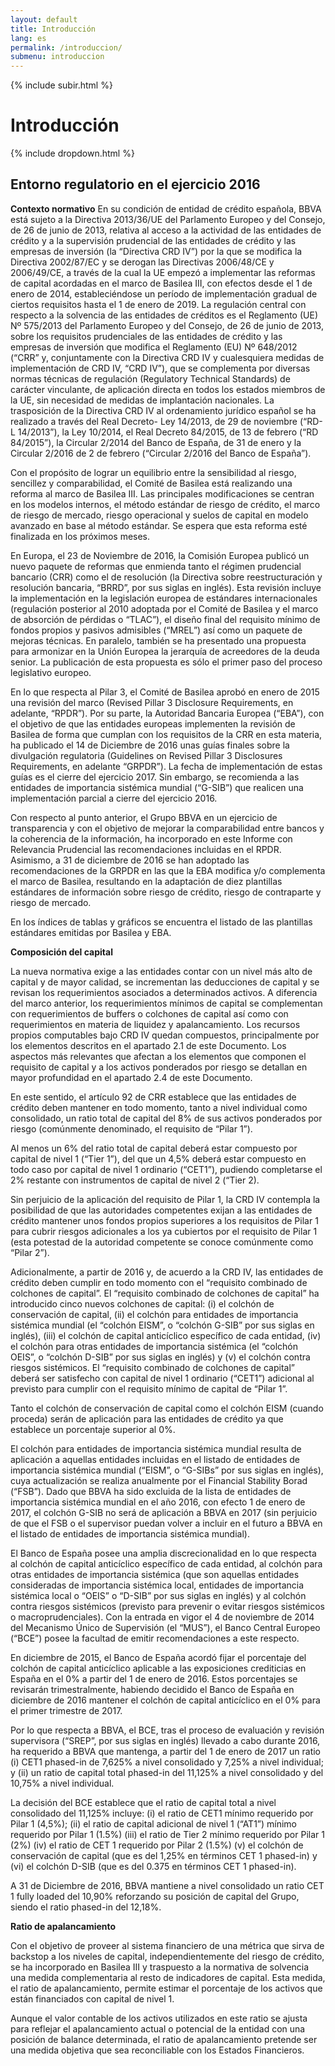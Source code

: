 ```yaml
---
layout: default
title: Introducción
lang: es
permalink: /introduccion/
submenu: introduccion
---
```


{% include subir.html %}


# Introducción

{% include dropdown.html %}

## Entorno regulatorio en el ejercicio 2016

**Contexto normativo**
En su condición de entidad de crédito española, BBVA
está sujeto a la Directiva 2013/36/UE del Parlamento
Europeo y del Consejo, de 26 de junio de 2013, relativa
al acceso a la actividad de las entidades de crédito y a
la supervisión prudencial de las entidades de crédito y
las empresas de inversión (la “Directiva CRD IV”) por la
que se modifica la Directiva 2002/87/EC y se derogan
las Directivas 2006/48/CE y 2006/49/CE, a través de la
cual la UE empezó a implementar las reformas de capital
acordadas en el marco de Basilea III, con efectos desde
el 1 de enero de 2014, estableciéndose un período de
implementación gradual de ciertos requisitos hasta el 1
de enero de 2019. La regulación central con respecto a la
solvencia de las entidades de créditos es el Reglamento
(UE) Nº 575/2013 del Parlamento Europeo y del Consejo,
de 26 de junio de 2013, sobre los requisitos prudenciales
de las entidades de crédito y las empresas de inversión
que modifica el Reglamento (EU) Nº 648/2012 (“CRR”
y, conjuntamente con la Directiva CRD IV y cualesquiera
medidas de implementación de CRD IV, “CRD IV”), que se
complementa por diversas normas técnicas de regulación
(Regulatory Technical Standards) de carácter vinculante,
de aplicación directa en todos los estados miembros de la
UE, sin necesidad de medidas de implantación nacionales.
La trasposición de la Directiva CRD IV al ordenamiento
jurídico español se ha realizado a través del Real Decreto-
Ley 14/2013, de 29 de noviembre (“RD-L 14/2013”), la Ley
10/2014, el Real Decreto 84/2015, de 13 de febrero (“RD
84/2015”), la Circular 2/2014 del Banco de España, de 31
de enero y la Circular 2/2016 de 2 de febrero (“Circular
2/2016 del Banco de España”).

Con el propósito de lograr un equilibrio entre la sensibilidad al
riesgo, sencillez y comparabilidad, el Comité de Basilea está
realizando una reforma al marco de Basilea III. Las principales
modificaciones se centran en los modelos internos, el método
estándar de riesgo de crédito, el marco de riesgo de mercado,
riesgo operacional y suelos de capital en modelo avanzado
en base al método estándar. Se espera que esta reforma esté
finalizada en los próximos meses.

En Europa, el 23 de Noviembre de 2016, la Comisión Europea
publicó un nuevo paquete de reformas que enmienda tanto
el régimen prudencial bancario (CRR) como el de resolución
(la Directiva sobre reestructuración y resolución bancaria,
“BRRD”, por sus siglas en inglés). Esta revisión incluye la
implementación en la legislación europea de estándares
internacionales (regulación posterior al 2010 adoptada por
el Comité de Basilea y el marco de absorción de pérdidas
o “TLAC”), el diseño final del requisito mínimo de fondos
propios y pasivos admisibles (“MREL”) así como un paquete
de mejoras técnicas. En paralelo, también se ha presentado
una propuesta para armonizar en la Unión Europea la
jerarquía de acreedores de la deuda senior. La publicación de
esta propuesta es sólo el primer paso del proceso legislativo
europeo.

En lo que respecta al Pilar 3, el Comité de Basilea aprobó
en enero de 2015 una revisión del marco (Revised Pillar
3 Disclosure Requirements, en adelante, “RPDR”). Por
su parte, la Autoridad Bancaria Europea (“EBA”), con el
objetivo de que las entidades europeas implementen la
revisión de Basilea de forma que cumplan con los requisitos
de la CRR en esta materia, ha publicado el 14 de Diciembre
de 2016 unas guías finales sobre la divulgación regulatoria
(Guidelines on Revised Pillar 3 Disclosures Requirements,
en adelante “GRPDR”). La fecha de implementación de
estas guías es el cierre del ejercicio 2017. Sin embargo,
se recomienda a las entidades de importancia sistémica
mundial (“G-SIB”) que realicen una implementación parcial
a cierre del ejercicio 2016.

Con respecto al punto anterior, el Grupo BBVA en un
ejercicio de transparencia y con el objetivo de mejorar
la comparabilidad entre bancos y la coherencia de la
información, ha incorporado en este Informe con Relevancia
Prudencial las recomendaciones incluidas en el RPDR.
Asimismo, a 31 de diciembre de 2016 se han adoptado las
recomendaciones de la GRPDR en las que la EBA modifica
y/o complementa el marco de Basilea, resultando en la
adaptación de diez plantillas estándares de información sobre
riesgo de crédito, riesgo de contraparte y riesgo de mercado.

En los índices de tablas y gráficos se encuentra el listado de
las plantillas estándares emitidas por Basilea y EBA.


**Composición del capital**

La nueva normativa exige a las entidades contar con un
nivel más alto de capital y de mayor calidad, se incrementan
las deducciones de capital y se revisan los requerimientos
asociados a determinados activos. A diferencia del
marco anterior, los requerimientos mínimos de capital se complementan con requerimientos de buffers o colchones de
capital así como con requerimientos en materia de liquidez y
apalancamiento. Los recursos propios computables bajo CRD
IV quedan compuestos, principalmente por los elementos
descritos en el apartado 2.1 de este Documento.
Los aspectos más relevantes que afectan a los elementos que
componen el requisito de capital y a los activos ponderados
por riesgo se detallan en mayor profundidad en el apartado
2.4 de este Documento.

En este sentido, el artículo 92 de CRR establece que las
entidades de crédito deben mantener en todo momento,
tanto a nivel individual como consolidado, un ratio total
de capital del 8% de sus activos ponderados por riesgo
(comúnmente denominado, el requisito de “Pilar 1”).

Al menos un 6% del ratio total de capital deberá estar
compuesto por capital de nivel 1 (“Tier 1”), del que un 4,5%
deberá estar compuesto en todo caso por capital de nivel 1
ordinario (“CET1”), pudiendo completarse el 2% restante con
instrumentos de capital de nivel 2 (“Tier 2).

Sin perjuicio de la aplicación del requisito de Pilar 1, la CRD IV
contempla la posibilidad de que las autoridades competentes
exijan a las entidades de crédito mantener unos fondos
propios superiores a los requisitos de Pilar 1 para cubrir
riesgos adicionales a los ya cubiertos por el requisito de
Pilar 1 (esta potestad de la autoridad competente se conoce
comúnmente como “Pilar 2”).

Adicionalmente, a partir de 2016 y, de acuerdo a la CRD IV, las
entidades de crédito deben cumplir en todo momento con el
“requisito combinado de colchones de capital”. El “requisito
combinado de colchones de capital” ha introducido cinco
nuevos colchones de capital: (i) el colchón de conservación
de capital, (ii) el colchón para entidades de importancia
sistémica mundial (el “colchón EISM”, o “colchón G-SIB”
por sus siglas en inglés), (iii) el colchón de capital anticíclico
específico de cada entidad, (iv) el colchón para otras
entidades de importancia sistémica (el “colchón OEIS”, o
“colchón D-SIB” por sus siglas en inglés) y (v) el colchón
contra riesgos sistémicos. El “requisito combinado de
colchones de capital” deberá ser satisfecho con capital de
nivel 1 ordinario (“CET1”) adicional al previsto para cumplir
con el requisito mínimo de capital de “Pilar 1”.

Tanto el colchón de conservación de capital como el colchón
EISM (cuando proceda) serán de aplicación para las
entidades de crédito ya que establece un porcentaje superior
al 0%.

El colchón para entidades de importancia sistémica
mundial resulta de aplicación a aquellas entidades incluidas
en el listado de entidades de importancia sistémica
mundial (“EISM”, o “G-SIBs” por sus siglas en inglés), cuya
actualización se realiza anualmente por el Financial Stability
Borad (“FSB”). Dado que BBVA ha sido excluida de la lista de
entidades de importancia sistémica mundial en el año 2016,
con efecto 1 de enero de 2017, el colchón G-SIB no será de
aplicación a BBVA en 2017 (sin perjuicio de que el FSB o el
supervisor puedan volver a incluir en el futuro a BBVA en el
listado de entidades de importancia sistémica mundial).

El Banco de España posee una amplia discrecionalidad en lo
que respecta al colchón de capital anticíclico específico de
cada entidad, al colchón para otras entidades de importancia
sistémica (que son aquellas entidades consideradas de
importancia sistémica local, entidades de importancia sistémica
local o “OEIS” o “D-SIB” por sus siglas en inglés) y al colchón
contra riesgos sistémicos (previsto para prevenir o evitar riesgos
sistémicos o macroprudenciales). Con la entrada en vigor el 4
de noviembre de 2014 del Mecanismo Único de Supervisión (el
“MUS”), el Banco Central Europeo (“BCE”) posee la facultad de
emitir recomendaciones a este respecto.

En diciembre de 2015, el Banco de España acordó fijar el
porcentaje del colchón de capital anticíclico aplicable a las
exposiciones crediticias en España en el 0% a partir del 1 de
enero de 2016. Estos porcentajes se revisarán trimestralmente,
habiendo decidido el Banco de España en diciembre de 2016
mantener el colchón de capital anticíclico en el 0% para el
primer trimestre de 2017.

Por lo que respecta a BBVA, el BCE, tras el proceso de
evaluación y revisión supervisora (“SREP”, por sus siglas en
inglés) llevado a cabo durante 2016, ha requerido a BBVA
que mantenga, a partir del 1 de enero de 2017 un ratio (i)
CET1 phased-in de 7,625% a nivel consolidado y 7,25% a nivel
individual; y (ii) un ratio de capital total phased-in del 11,125% a
nivel consolidado y del 10,75% a nivel individual.

La decisión del BCE establece que el ratio de capital total a nivel
consolidado del 11,125% incluye: (i) el ratio de CET1 mínimo
requerido por Pilar 1 (4,5%); (ii) el ratio de capital adicional de
nivel 1 (“AT1”) mínimo requerido por Pilar 1 (1.5%) (iii) el ratio
de Tier 2 mínimo requerido por Pilar 1 (2%) (iv) el ratio de CET
1 requerido por Pilar 2 (1.5%) (v) el colchón de conservación de
capital (que es del 1,25% en términos CET 1 phased-in) y (vi) el
colchón D-SIB (que es del 0.375 en términos CET 1 phased-in).

A 31 de Diciembre de 2016, BBVA mantiene a nivel consolidado
un ratio CET 1 fully loaded del 10,90% reforzando su posición de
capital del Grupo, siendo el ratio phased-in del 12,18%.

**Ratio de apalancamiento**

Con el objetivo de proveer al sistema financiero de una
métrica que sirva de backstop a los niveles de capital, independientemente del riesgo de crédito, se ha incorporado en Basilea III y traspuesto a la normativa de solvencia una medida
complementaria al resto de indicadores de capital. Esta medida,
el ratio de apalancamiento, permite estimar el porcentaje de los
activos que están financiados con capital de nivel 1.

Aunque el valor contable de los activos utilizados en este ratio
se ajusta para reflejar el apalancamiento actual o potencial de
la entidad con una posición de balance determinada, el ratio
de apalancamiento pretende ser una medida objetiva que sea
reconciliable con los Estados Financieros.